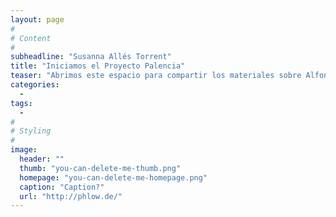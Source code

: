 ```yaml
---
layout: page
#
# Content
#
subheadline: "Susanna Allés Torrent"
title: "Iniciamos el Proyecto Palencia"
teaser: "Abrimos este espacio para compartir los materiales sobre Alfonso de Palencia..."
categories:
  - 
tags:
  - 
#
# Styling
#
image:
  header: ""
  thumb: "you-can-delete-me-thumb.png"
  homepage: "you-can-delete-me-homepage.png"
  caption: "Caption?"
  url: "http://phlow.de/"
---
```




 [1]: #
 [2]: #
 [3]: #
 [4]: #
 [5]: #
 [6]: #
 [7]: #
 [8]: #
 [9]: #
 [10]: #